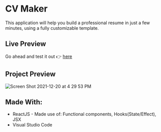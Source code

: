 # CV Maker

This application will help you build a professional resume in just a few minutes, using a fully customizable template.  

## Live Preview

Go ahead and test it out 👉 [here](https://adampatrick12.github.io/cv-maker/)

## Project Preview

![Screen Shot 2021-12-20 at 4 29 53 PM](https://user-images.githubusercontent.com/56659226/146835249-d5a82483-cd30-4fb2-9120-80cf8796a451.png)

## Made With:
* ReactJS - Made use of: Functional components, Hooks(State/Effect), JSX 
* Visual Studio Code


